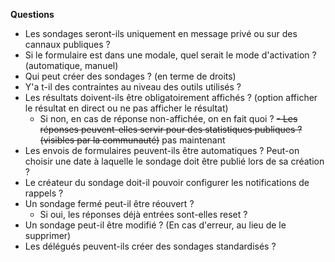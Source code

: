 **Questions**
- Les sondages seront-ils uniquement en message privé ou sur des cannaux publiques ?
- Si le formulaire est dans une modale, quel serait le mode d'activation ? (automatique, manuel)
- Qui peut créer des sondages ? (en terme de droits)
- Y'a t-il des contraintes au niveau des outils utilisés ?
- Les résultats doivent-ils être obligatoirement affichés ? (option afficher le résultat en direct ou ne pas afficher le résultat)
  - Si non, en cas de réponse non-affichée, on en fait quoi ?
~~- Les réponses peuvent-elles servir pour des statistiques publiques ? (visibles par la communauté)~~ pas maintenant
- Les envois de formulaires peuvent-ils être automatiques ? Peut-on choisir une date à laquelle le sondage doit être publié lors de sa création ?
- Le créateur du sondage doit-il pouvoir configurer les notifications de rappels ?
- Un sondage fermé peut-il être réouvert ?
  - Si oui, les réponses déjà entrées sont-elles reset ?
- Un sondage peut-il être modifié ? (En cas d'erreur, au lieu de le supprimer)
- Les délégués peuvent-ils créer des sondages standardisés ?